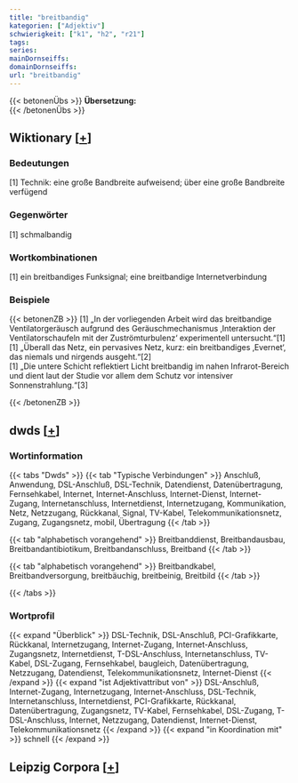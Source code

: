 ```yaml
---
title: "breitbandig"
kategorien: ["Adjektiv"]
schwierigkeit: ["k1", "h2", "r21"]
tags:
series:
mainDornseiffs:
domainDornseiffs:
url: "breitbandig"
---
```


{{< betonenÜbs >}}
**Übersetzung:**  
{{< /betonenÜbs >}}

## Wiktionary [[+](https://de.wiktionary.org/wiki/breitbandig)]

### Bedeutungen
[1] Technik: eine große Bandbreite aufweisend; über eine große Bandbreite verfügend  

### Gegenwörter
[1] schmalbandig  

### Wortkombinationen
[1] ein breitbandiges Funksignal; eine breitbandige Internetverbindung  

### Beispiele
{{< betonenZB >}}
[1] „In der vorliegenden Arbeit wird das breitbandige Ventilatorgeräusch aufgrund des Geräuschmechanismus ‚Interaktion der Ventilatorschaufeln mit der Zuströmturbulenz‘ experimentell untersucht.“[1]  
[1] „Überall das Netz, ein pervasives Netz, kurz: ein breitbandiges ‚Evernet‘, das niemals und nirgends ausgeht.“[2]  
[1] „Die untere Schicht reflektiert Licht breitbandig im nahen Infrarot-Bereich und dient laut der Studie vor allem dem Schutz vor intensiver Sonnenstrahlung.“[3]  

{{< /betonenZB >}}


## dwds [[+](https://www.dwds.de/wb/breitbandig)]

### Wortinformation
{{< tabs "Dwds" >}}
{{< tab "Typische Verbindungen" >}}
Anschluß, Anwendung, DSL-Anschluß, DSL-Technik, Datendienst, Datenübertragung, Fernsehkabel, Internet, Internet-Anschluss, Internet-Dienst, Internet-Zugang, Internetanschluss, Internetdienst, Internetzugang, Kommunikation, Netz, Netzzugang, Rückkanal, Signal, TV-Kabel, Telekommunikationsnetz, Zugang, Zugangsnetz, mobil, Übertragung
{{< /tab >}}

{{< tab "alphabetisch vorangehend" >}}
Breitbanddienst, Breitbandausbau, Breitbandantibiotikum, Breitbandanschluss, Breitband
{{< /tab >}}

{{< tab "alphabetisch vorangehend" >}}
Breitbandkabel, Breitbandversorgung, breitbäuchig, breitbeinig, Breitbild
{{< /tab >}}

{{< /tabs >}}

### Wortprofil
{{< expand "Überblick" >}} DSL-Technik, DSL-Anschluß, PCI-Grafikkarte, Rückkanal, Internetzugang, Internet-Zugang, Internet-Anschluss, Zugangsnetz, Internetdienst, T-DSL-Anschluss, Internetanschluss, TV-Kabel, DSL-Zugang, Fernsehkabel, baugleich, Datenübertragung, Netzzugang, Datendienst, Telekommunikationsnetz, Internet-Dienst {{< /expand >}}
{{< expand "ist Adjektivattribut von" >}} DSL-Anschluß, Internet-Zugang, Internetzugang, Internet-Anschluss, DSL-Technik, Internetanschluss, Internetdienst, PCI-Grafikkarte, Rückkanal, Datenübertragung, Zugangsnetz, TV-Kabel, Fernsehkabel, DSL-Zugang, T-DSL-Anschluss, Internet, Netzzugang, Datendienst, Internet-Dienst, Telekommunikationsnetz {{< /expand >}}
{{< expand "in Koordination mit" >}} schnell {{< /expand >}}

## Leipzig Corpora [[+](https://corpora.uni-leipzig.de/en/res?word=breitbandig&corpusId=deu_newscrawl-public_2018)]


